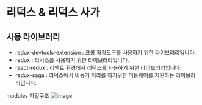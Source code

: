 # 리덕스 & 리덕스 사가

## 사용 라이브러리

- redux-devtools-extension : 크롬 확장도구를 사용하기 위한 라이브러리입니다.
- redux : 리덕스를 사용하기 위한 라이브러리입니다.
- react-redux : 리액트 환경에서 리덕스를 사용하기 위한 라이브러리입니다.
- redux-saga : 리덕스에서 비동기 처리를 하기위한 미들웨어를 지원하는 라이브러리입니다.

modules 파일구조
![image](https://user-images.githubusercontent.com/48292190/111722066-75f5f700-88a4-11eb-9206-6737388ec5fd.png)
